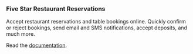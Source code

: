 ### <a name="restaurant-reservations"></a>Five Star Restaurant Reservations

Accept restaurant reservations and table bookings online. Quickly confirm or reject bookings, send email and SMS notifications, accept deposits, and much more.

Read the [documentation](/plugins/restaurant-reservations).

